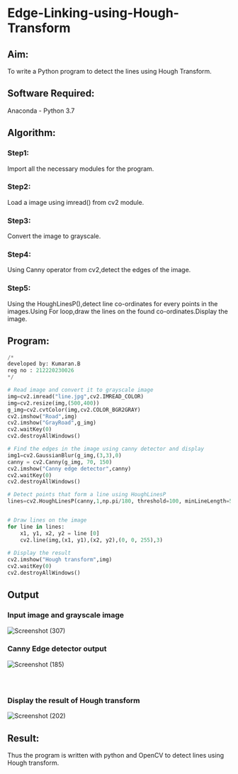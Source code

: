 # Edge-Linking-using-Hough-Transform
## Aim:
To write a Python program to detect the lines using Hough Transform.

## Software Required:
Anaconda - Python 3.7

## Algorithm:
### Step1:
Import all the necessary modules for the program.

### Step2:
Load a image using imread() from cv2 module.

### Step3:
Convert the image to grayscale.

### Step4:
Using Canny operator from cv2,detect the edges of the image.

### Step5:
Using the HoughLinesP(),detect line co-ordinates for every points in the images.Using For loop,draw the lines on the found co-ordinates.Display the image.


## Program:
```python
/*
developed by: Kumaran.B 
reg no : 212220230026
*/

# Read image and convert it to grayscale image
img=cv2.imread("line.jpg",cv2.IMREAD_COLOR)
img=cv2.resize(img,(500,400))
g_img=cv2.cvtColor(img,cv2.COLOR_BGR2GRAY)
cv2.imshow("Road",img)
cv2.imshow("GrayRoad",g_img)
cv2.waitKey(0)
cv2.destroyAllWindows()

# Find the edges in the image using canny detector and display
img1=cv2.GaussianBlur(g_img,(3,3),0)
canny = cv2.Canny(g_img, 70, 150)
cv2.imshow("Canny edge detector",canny)
cv2.waitKey(0)
cv2.destroyAllWindows()

# Detect points that form a line using HoughLinesP
lines=cv2.HoughLinesP(canny,1,np.pi/180, threshold=100, minLineLength=50,maxLineGap=250)


# Draw lines on the image
for line in lines:
    x1, y1, x2, y2 = line [0] 
    cv2.line(img,(x1, y1),(x2, y2),(0, 0, 255),3)
 
# Display the result
cv2.imshow("Hough transform",img)
cv2.waitKey(0)
cv2.destroyAllWindows()

```
## Output

### Input image and grayscale image
![Screenshot (307)](https://user-images.githubusercontent.com/75243072/173773475-00d91bdc-1932-4d65-a3ff-d94f13a68b5d.png)


### Canny Edge detector output
![Screenshot (185)](https://user-images.githubusercontent.com/75243072/173773667-7e0bae2a-017c-4844-a8cc-568b711333a6.png)


### <br><br>Display the result of Hough transform
![Screenshot (202)](https://user-images.githubusercontent.com/75243072/173773735-a7f85695-cf7c-40a0-96ed-da16dd7472b8.png)


## Result:
Thus the program is written with python and OpenCV to detect lines using Hough transform. 
